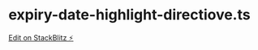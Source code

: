 # expiry-date-highlight-directiove.ts

[Edit on StackBlitz ⚡️](https://stackblitz.com/edit/angular-custom-directive-n3vvfg)
